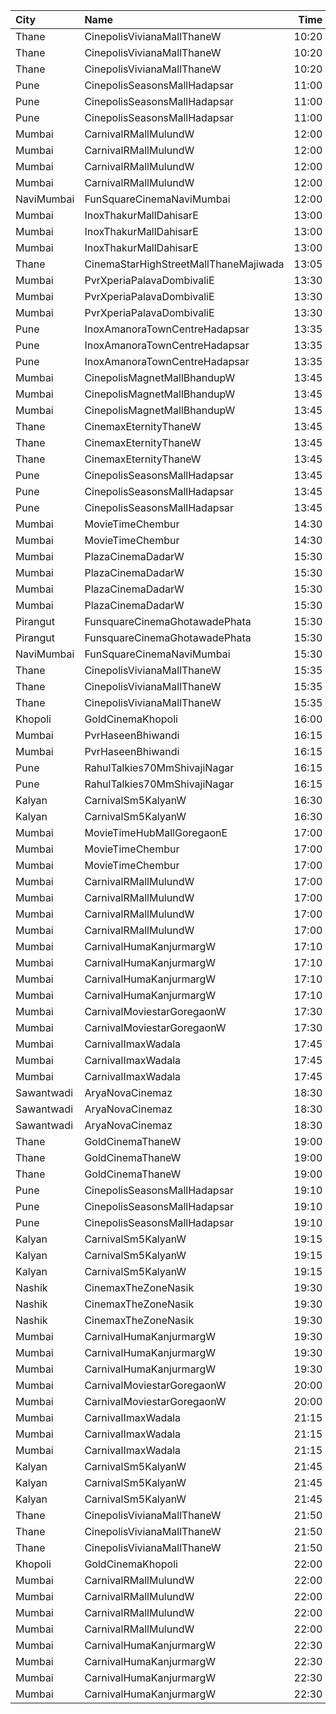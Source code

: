 | City       | Name                                  |  Time | Type            | Price | Capacity | Booked |
| :--------- | :------------------------------------ | ----: | :-------------- | ----: | -------: | -----: |
| Thane      | CinepolisVivianaMallThaneW            | 10:20 | Normal          |  130₹ |       27 |     14 |
| Thane      | CinepolisVivianaMallThaneW            | 10:20 | Executive       |  130₹ |      106 |     54 |
| Thane      | CinepolisVivianaMallThaneW            | 10:20 | Premium         |  130₹ |       46 |     32 |
| Pune       | CinepolisSeasonsMallHadapsar          | 11:00 | Normal          |  110₹ |       11 |      0 |
| Pune       | CinepolisSeasonsMallHadapsar          | 11:00 | Executive       |  110₹ |       34 |      2 |
| Pune       | CinepolisSeasonsMallHadapsar          | 11:00 | Premium         |  110₹ |       20 |      4 |
| Mumbai     | CarnivalRMallMulundW                  | 12:00 | SpecialOffline  |  100₹ |       40 |     20 |
| Mumbai     | CarnivalRMallMulundW                  | 12:00 | SilverOffline   |  110₹ |      100 |     50 |
| Mumbai     | CarnivalRMallMulundW                  | 12:00 | GoldOffline     |  140₹ |      140 |     70 |
| Mumbai     | CarnivalRMallMulundW                  | 12:00 | PlatinumOffline |  180₹ |       13 |      9 |
| NaviMumbai | FunSquareCinemaNaviMumbai             | 12:00 | Gold            |  130₹ |       75 |     47 |
| Mumbai     | InoxThakurMallDahisarE                | 13:00 | Executive       |  140₹ |       34 |      0 |
| Mumbai     | InoxThakurMallDahisarE                | 13:00 | Gold            |  230₹ |       13 |      0 |
| Mumbai     | InoxThakurMallDahisarE                | 13:00 | Premier         |  140₹ |      129 |      0 |
| Thane      | CinemaStarHighStreetMallThaneMajiwada | 13:05 | Normal          |  140₹ |      110 |     15 |
| Mumbai     | PvrXperiaPalavaDombivaliE             | 13:30 | Classic         |  130₹ |       18 |      0 |
| Mumbai     | PvrXperiaPalavaDombivaliE             | 13:30 | Prime           |  160₹ |       63 |      8 |
| Mumbai     | PvrXperiaPalavaDombivaliE             | 13:30 | Recliner        |  260₹ |        6 |      1 |
| Pune       | InoxAmanoraTownCentreHadapsar         | 13:35 | Club            |  150₹ |       73 |      0 |
| Pune       | InoxAmanoraTownCentreHadapsar         | 13:35 | Executive       |  150₹ |       21 |      0 |
| Pune       | InoxAmanoraTownCentreHadapsar         | 13:35 | Royale          |  280₹ |        3 |      0 |
| Mumbai     | CinepolisMagnetMallBhandupW           | 13:45 | Vip             |  200₹ |       17 |      2 |
| Mumbai     | CinepolisMagnetMallBhandupW           | 13:45 | Executive       |  130₹ |       39 |      4 |
| Mumbai     | CinepolisMagnetMallBhandupW           | 13:45 | Normal          |  130₹ |       18 |      0 |
| Thane      | CinemaxEternityThaneW                 | 13:45 | Mmrecliner      |  240₹ |       17 |      0 |
| Thane      | CinemaxEternityThaneW                 | 13:45 | Mmprime         |  140₹ |       84 |     17 |
| Thane      | CinemaxEternityThaneW                 | 13:45 | Mmclassic       |  100₹ |       19 |      0 |
| Pune       | CinepolisSeasonsMallHadapsar          | 13:45 | Normal          |  180₹ |       30 |     16 |
| Pune       | CinepolisSeasonsMallHadapsar          | 13:45 | Executive       |  180₹ |       88 |     44 |
| Pune       | CinepolisSeasonsMallHadapsar          | 13:45 | Premium         |  180₹ |       52 |     35 |
| Mumbai     | MovieTimeChembur                      | 14:30 | Silver          |  150₹ |       81 |     16 |
| Mumbai     | MovieTimeChembur                      | 14:30 | Gold            |  150₹ |        8 |      3 |
| Mumbai     | PlazaCinemaDadarW                     | 15:30 | Silver          |  150₹ |      184 |    102 |
| Mumbai     | PlazaCinemaDadarW                     | 15:30 | Gold            |  180₹ |      369 |    193 |
| Mumbai     | PlazaCinemaDadarW                     | 15:30 | PlatinumSofa    |  350₹ |       54 |     27 |
| Mumbai     | PlazaCinemaDadarW                     | 15:30 | Box             |  350₹ |       22 |     10 |
| Pirangut   | FunsquareCinemaGhotawadePhata         | 15:30 | Gold            |  110₹ |       48 |     25 |
| Pirangut   | FunsquareCinemaGhotawadePhata         | 15:30 | Silver          |  110₹ |       77 |     39 |
| NaviMumbai | FunSquareCinemaNaviMumbai             | 15:30 | Gold            |  130₹ |       58 |     35 |
| Thane      | CinepolisVivianaMallThaneW            | 15:35 | Normal          |  160₹ |       27 |     14 |
| Thane      | CinepolisVivianaMallThaneW            | 15:35 | Executive       |  160₹ |      106 |     56 |
| Thane      | CinepolisVivianaMallThaneW            | 15:35 | Premium         |  160₹ |       46 |     42 |
| Khopoli    | GoldCinemaKhopoli                     | 16:00 | Gold            |  130₹ |      100 |      0 |
| Mumbai     | PvrHaseenBhiwandi                     | 16:15 | Prime           |  130₹ |       32 |      4 |
| Mumbai     | PvrHaseenBhiwandi                     | 16:15 | Classic         |  100₹ |        7 |      0 |
| Pune       | RahulTalkies70MmShivajiNagar          | 16:15 | GoldClass       |  100₹ |      243 |      0 |
| Pune       | RahulTalkies70MmShivajiNagar          | 16:15 | SilverClass     |  100₹ |      120 |      0 |
| Kalyan     | CarnivalSm5KalyanW                    | 16:30 | GoldOffline     |  130₹ |       44 |      0 |
| Kalyan     | CarnivalSm5KalyanW                    | 16:30 | PlatinumOffline |  150₹ |       55 |      0 |
| Mumbai     | MovieTimeHubMallGoregaonE             | 17:00 | Gold            |  160₹ |       98 |     14 |
| Mumbai     | MovieTimeChembur                      | 17:00 | Silver          |  150₹ |       81 |     19 |
| Mumbai     | MovieTimeChembur                      | 17:00 | Gold            |  150₹ |        8 |      0 |
| Mumbai     | CarnivalRMallMulundW                  | 17:00 | SpecialOffline  |  100₹ |       40 |     20 |
| Mumbai     | CarnivalRMallMulundW                  | 17:00 | SilverOffline   |  140₹ |      100 |     50 |
| Mumbai     | CarnivalRMallMulundW                  | 17:00 | GoldOffline     |  160₹ |      140 |     70 |
| Mumbai     | CarnivalRMallMulundW                  | 17:00 | PlatinumOffline |  200₹ |       13 |      9 |
| Mumbai     | CarnivalHumaKanjurmargW               | 17:10 | PlatinumOffline |  140₹ |       76 |     38 |
| Mumbai     | CarnivalHumaKanjurmargW               | 17:10 | GoldOffline     |  110₹ |       80 |     52 |
| Mumbai     | CarnivalHumaKanjurmargW               | 17:10 | ReclinerOffline |  180₹ |       14 |      7 |
| Mumbai     | CarnivalHumaKanjurmargW               | 17:10 | SilverOffline   |  110₹ |       80 |     40 |
| Mumbai     | CarnivalMoviestarGoregaonW            | 17:30 | GoldOffline     |  130₹ |       27 |      2 |
| Mumbai     | CarnivalMoviestarGoregaonW            | 17:30 | SilverOffline   |  100₹ |       18 |      0 |
| Mumbai     | CarnivalImaxWadala                    | 17:45 | GoldOffline     |  110₹ |       60 |     32 |
| Mumbai     | CarnivalImaxWadala                    | 17:45 | PlatinumOffline |  140₹ |      167 |     84 |
| Mumbai     | CarnivalImaxWadala                    | 17:45 | PremiumOffline  |  210₹ |       38 |     19 |
| Sawantwadi | AryaNovaCinemaz                       | 18:30 | Vip             |  170₹ |      100 |      0 |
| Sawantwadi | AryaNovaCinemaz                       | 18:30 | Gold            |  150₹ |      100 |      0 |
| Sawantwadi | AryaNovaCinemaz                       | 18:30 | Silver          |  150₹ |      100 |      0 |
| Thane      | GoldCinemaThaneW                      | 19:00 | Box             |  300₹ |      100 |      0 |
| Thane      | GoldCinemaThaneW                      | 19:00 | Gold            |  160₹ |      100 |      0 |
| Thane      | GoldCinemaThaneW                      | 19:00 | Silver          |  160₹ |      100 |      0 |
| Pune       | CinepolisSeasonsMallHadapsar          | 19:10 | Normal          |  210₹ |       14 |      0 |
| Pune       | CinepolisSeasonsMallHadapsar          | 19:10 | Executive       |  210₹ |       44 |      9 |
| Pune       | CinepolisSeasonsMallHadapsar          | 19:10 | Premium         |  230₹ |       26 |     19 |
| Kalyan     | CarnivalSm5KalyanW                    | 19:15 | GoldOffline     |  180₹ |       56 |      9 |
| Kalyan     | CarnivalSm5KalyanW                    | 19:15 | SilverOffline   |  180₹ |       23 |      0 |
| Kalyan     | CarnivalSm5KalyanW                    | 19:15 | PlatinumOffline |  190₹ |       88 |      9 |
| Nashik     | CinemaxTheZoneNasik                   | 19:30 | MmprimePlus     |  210₹ |        8 |      0 |
| Nashik     | CinemaxTheZoneNasik                   | 19:30 | Mmprime         |  170₹ |      131 |      9 |
| Nashik     | CinemaxTheZoneNasik                   | 19:30 | Mmclassic       |  150₹ |       28 |      2 |
| Mumbai     | CarnivalHumaKanjurmargW               | 19:30 | GoldOffline     |  140₹ |       76 |     44 |
| Mumbai     | CarnivalHumaKanjurmargW               | 19:30 | SilverOffline   |  110₹ |       95 |     50 |
| Mumbai     | CarnivalHumaKanjurmargW               | 19:30 | PlatinumOffline |  160₹ |       84 |     47 |
| Mumbai     | CarnivalMoviestarGoregaonW            | 20:00 | GoldOffline     |  140₹ |       27 |      9 |
| Mumbai     | CarnivalMoviestarGoregaonW            | 20:00 | SilverOffline   |  110₹ |       18 |      4 |
| Mumbai     | CarnivalImaxWadala                    | 21:15 | GoldOffline     |  110₹ |       60 |     30 |
| Mumbai     | CarnivalImaxWadala                    | 21:15 | PlatinumOffline |  140₹ |      167 |     92 |
| Mumbai     | CarnivalImaxWadala                    | 21:15 | PremiumOffline  |  210₹ |       38 |     21 |
| Kalyan     | CarnivalSm5KalyanW                    | 21:45 | GoldOffline     |  100₹ |       56 |      0 |
| Kalyan     | CarnivalSm5KalyanW                    | 21:45 | SilverOffline   |  100₹ |       23 |      0 |
| Kalyan     | CarnivalSm5KalyanW                    | 21:45 | PlatinumOffline |  100₹ |       88 |     18 |
| Thane      | CinepolisVivianaMallThaneW            | 21:50 | Normal          |  240₹ |       27 |     14 |
| Thane      | CinepolisVivianaMallThaneW            | 21:50 | Executive       |  240₹ |      106 |     54 |
| Thane      | CinepolisVivianaMallThaneW            | 21:50 | Premium         |  240₹ |       46 |     25 |
| Khopoli    | GoldCinemaKhopoli                     | 22:00 | Gold            |  130₹ |      100 |      0 |
| Mumbai     | CarnivalRMallMulundW                  | 22:00 | SpecialOffline  |  130₹ |       40 |     20 |
| Mumbai     | CarnivalRMallMulundW                  | 22:00 | SilverOffline   |  150₹ |      100 |     52 |
| Mumbai     | CarnivalRMallMulundW                  | 22:00 | GoldOffline     |  160₹ |      140 |     75 |
| Mumbai     | CarnivalRMallMulundW                  | 22:00 | PlatinumOffline |  230₹ |       13 |      9 |
| Mumbai     | CarnivalHumaKanjurmargW               | 22:30 | PlatinumOffline |  140₹ |       76 |     42 |
| Mumbai     | CarnivalHumaKanjurmargW               | 22:30 | GoldOffline     |  110₹ |       80 |     66 |
| Mumbai     | CarnivalHumaKanjurmargW               | 22:30 | ReclinerOffline |  180₹ |       14 |     11 |
| Mumbai     | CarnivalHumaKanjurmargW               | 22:30 | SilverOffline   |  110₹ |       80 |     40 |